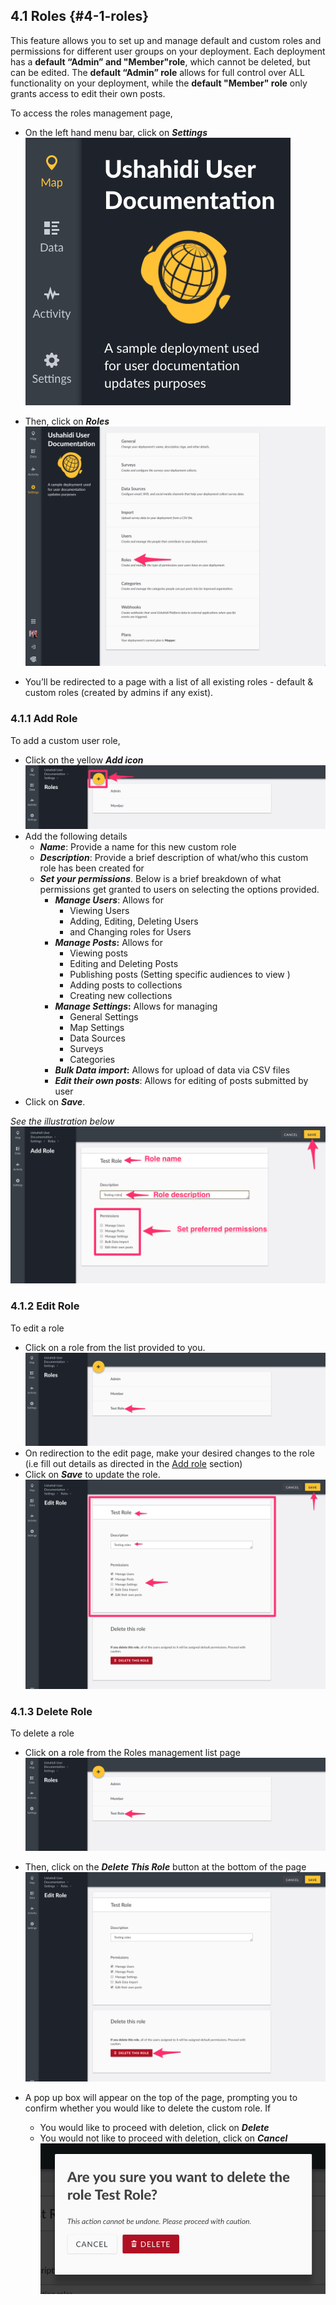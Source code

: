 ## 4.1 Roles {#4-1-roles}

This feature allows you to set up and manage default and custom roles and permissions for different user groups on your deployment. Each deployment has a **default “Admin” and "Member"role**, which cannot be deleted, but can be edited. The **default “Admin” role** allows for full control over ALL functionality on your deployment, while the **default "Member" role** only grants access to edit their own posts.

To access the roles management page,

* On the left hand menu bar, click on _**Settings**_![](/assets/Click_on_settings.png)

* Then, click on _**Roles**_![](/assets/Updated_Roles.png)

* You’ll be redirected to a page with a list of all existing roles - default & custom roles \(created by admins if any exist\).

### 4.1.1 Add Role

To add a custom user role,

* Click on the yellow _**Add icon**_![](/assets/Click_on_add_role.png)
* Add the following details
  * _**Name**_: Provide a name for this new custom role
  * _**Description**_: Provide a brief description of what/who this custom role has been created for
  * _**Set your permissions**_. Below is a brief breakdown of what permissions get granted to users on selecting the options provided.
    * _**Manage Users**_: Allows for
      * Viewing Users
      * Adding, Editing, Deleting Users
      * and Changing roles for Users
    * _**Manage Posts**_**:** Allows for
      * Viewing posts
      * Editing and Deleting Posts
      * Publishing posts \(Setting specific audiences to view \)
      * Adding posts to collections
      * Creating new collections
    * _**Manage Settings**_**:** Allows for managing
      * General Settings
      * Map Settings
      * Data Sources
      * Surveys
      * Categories
    * _**Bulk Data import**_**:** Allows for upload of data via CSV files
    * _**Edit their own posts**_: Allows for editing of posts submitted by user
* Click on _**Save**_.

_See the illustration below_![](/assets/Add_role.png)

### 4.1.2 Edit Role

To edit a role

* Click on a role from the list provided to you.![](/assets/select_edit_role.png)
* On redirection to the edit page, make your desired changes to the role \(i.e fill out details as directed in the [Add role](#411-add-role) section\)
* Click on _**Save**_ to update the role.![](/assets/edit_role_2.png)

### 4.1.3 Delete Role

To delete a role

* Click on a role from the Roles management list page![](/assets/select_edit_role.png)
* Then, click on the _**Delete This Role**_ button at the bottom of the page![](/assets/Delete_role.png)

* A pop up box will appear on the top of the page, prompting you to confirm whether you would like to delete the custom role. If

  * You would like to proceed with deletion, click on _**Delete**_
  * You would not like to proceed with deletion, click on _**Cancel**_![](/assets/Confirm_delete_role.png)



